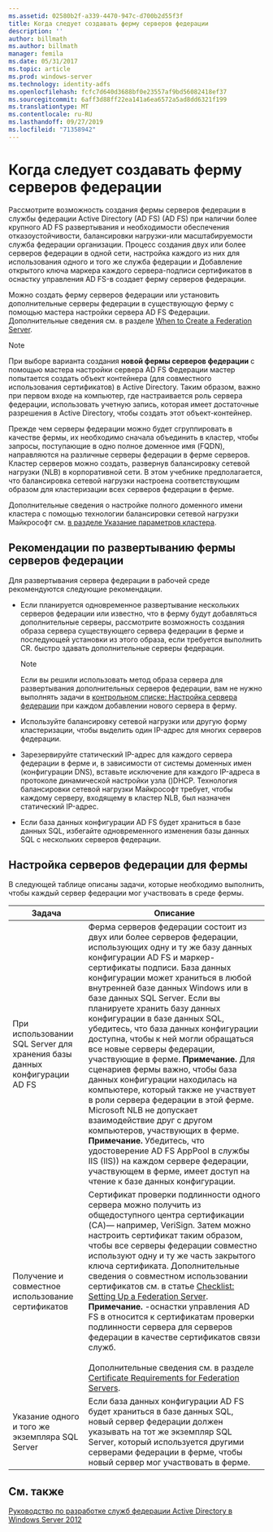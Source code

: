 ```yaml
---
ms.assetid: 02580b2f-a339-4470-947c-d700b2d55f3f
title: Когда следует создавать ферму серверов федерации
description: ''
author: billmath
ms.author: billmath
manager: femila
ms.date: 05/31/2017
ms.topic: article
ms.prod: windows-server
ms.technology: identity-adfs
ms.openlocfilehash: fcfc7d640d3688bf0e23557af9bd56082418ef37
ms.sourcegitcommit: 6aff3d88ff22ea141a6ea6572a5ad8dd6321f199
ms.translationtype: MT
ms.contentlocale: ru-RU
ms.lasthandoff: 09/27/2019
ms.locfileid: "71358942"
---
```

# <a name="when-to-create-a-federation-server-farm"></a>Когда следует создавать ферму серверов федерации

Рассмотрите возможность создания фермы серверов федерации в службы федерации Active Directory (AD FS) \(AD FS\) при наличии более крупного AD FS развертывания и необходимости обеспечения отказоустойчивости, балансировки нагрузки\-или масштабируемости служба федерации организации. Процесс создания двух или более серверов федерации в одной сети, настройка каждого из них для использования одного и того же служба федерации и Добавление открытого ключа маркера каждого сервера\-подписи сертификатов в оснастку управления AD FS\-в создает ферму серверов федерации.  
  
Можно создать ферму серверов федерации или установить дополнительные серверы федерации в существующую ферму с помощью мастера настройки сервера AD FS Федерации. Дополнительные сведения см. в разделе [When to Create a Federation Server](When-to-Create-a-Federation-Server.md).  
  
> [!NOTE]  
> При выборе варианта создания **новой фермы серверов федерации** с помощью мастера настройки сервера AD FS Федерации мастер попытается создать объект контейнера \(для совместного использования сертификатов\) в Active Directory. Таким образом, важно при первом входе на компьютер, где настраивается роль сервера федерации, использовать учетную запись, которая имеет достаточные разрешения в Active Directory, чтобы создать этот объект-контейнер.  
  
Прежде чем серверы федерации можно будет сгруппировать в качестве фермы, их необходимо сначала объединить в кластер, чтобы запросы, поступающие в одно полное доменное имя \(FQDN\), направляются на различные серверы федерации в ферме серверов. Кластер серверов можно создать, развернув балансировку сетевой нагрузки \(NLB\) в корпоративной сети. В этом учебнике предполагается, что балансировка сетевой нагрузки настроена соответствующим образом для кластеризации всех серверов федерации в ферме.  
  
Дополнительные сведения о настройке полного доменного имени кластера с помощью технологии балансировки сетевой нагрузки Майкрософт см. [в разделе Указание параметров кластера](https://go.microsoft.com/fwlink/?LinkID=74651).  
  
## <a name="best-practices-for-deploying-a-federation-server-farm"></a>Рекомендации по развертыванию фермы серверов федерации  
Для развертывания сервера федерации в рабочей среде рекомендуются следующие рекомендации.  
  
-   Если планируется одновременное развертывание нескольких серверов федерации или известно, что в ферму будут добавляться дополнительные серверы, рассмотрите возможность создания образа сервера существующего сервера федерации в ферме и последующей установки из этого образа, если требуется выполнить CR. быстро здавать дополнительные серверы федерации.  
  
    > [!NOTE]  
    > Если вы решили использовать метод образа сервера для развертывания дополнительных серверов федерации, вам не нужно выполнять задачи в [контрольном списке: Настройка сервера федерации](../../ad-fs/deployment/Checklist--Setting-Up-a-Federation-Server.md) при каждом добавлении нового сервера в ферму.  
  
-   Используйте балансировку сетевой нагрузки или другую форму кластеризации, чтобы выделить один IP-адрес для многих серверов федерации.  
  
-   Зарезервируйте статический IP-адрес для каждого сервера федерации в ферме и, в зависимости от системы доменных имен \(конфигурации DNS\), вставьте исключение для каждого IP-адреса в протоколе динамической настройки узла \(\)DHCP. Технология балансировки сетевой нагрузки Майкрософт требует, чтобы каждому серверу, входящему в кластер NLB, был назначен статический IP-адрес.  
  
-   Если база данных конфигурации AD FS будет храниться в базе данных SQL, избегайте одновременного изменения базы данных SQL с нескольких серверов федерации.  
  
## <a name="configuring-federation-servers-for-a-farm"></a>Настройка серверов федерации для фермы  
В следующей таблице описаны задачи, которые необходимо выполнить, чтобы каждый сервер федерации мог участвовать в среде фермы.  
  
|Задача|Описание|  
|--------|---------------|  
|При использовании SQL Server для хранения базы данных конфигурации AD FS|Ферма серверов федерации состоит из двух или более серверов федерации, использующих одну и ту же базу данных конфигурации AD FS и маркер\-сертификаты подписи. База данных конфигурации может храниться в любой внутренней базе данных Windows или в базе данных SQL Server. Если вы планируете хранить базу данных конфигурации в базе данных SQL, убедитесь, что база данных конфигурации доступна, чтобы к ней могли обращаться все новые серверы федерации, участвующие в ферме. **Примечание.** Для сценариев фермы важно, чтобы база данных конфигурации находилась на компьютере, который также не участвует в роли сервера федерации в этой ферме. Microsoft NLB не допускает взаимодействие друг с другом компьютеров, участвующих в ферме. **Примечание.** Убедитесь, что удостоверение AD FS AppPool в службы IIS \(IIS\)\) на каждом сервере федерации, участвующем в ферме, имеет доступ на чтение к базе данных конфигурации.|  
|Получение и совместное использование сертификатов|Сертификат проверки подлинности одного сервера можно получить из общедоступного центра сертификации \(CA\)— например, VeriSign. Затем можно настроить сертификат таким образом, чтобы все серверы федерации совместно используют одну и ту же часть закрытого ключа сертификата. Дополнительные сведения о совместном использовании сертификатов см. в статье [Checklist: Setting Up a Federation Server](../../ad-fs/deployment/Checklist--Setting-Up-a-Federation-Server.md). **Примечание.** \-оснастки управления AD FS в относится к сертификатам проверки подлинности сервера для серверов федерации в качестве сертификатов связи служб.<br /><br />Дополнительные сведения см. в разделе [Certificate Requirements for Federation Servers](Certificate-Requirements-for-Federation-Servers.md).|  
|Указание одного и того же экземпляра SQL Server|Если база данных конфигурации AD FS будет храниться в базе данных SQL, новый сервер федерации должен указывать на тот же экземпляр SQL Server, который используется другими серверами федерации в ферме, чтобы новый сервер мог участвовать в ферме.|  
  
## <a name="see-also"></a>См. также
[Руководство по разработке служб федерации Active Directory в Windows Server 2012](AD-FS-Design-Guide-in-Windows-Server-2012.md)
